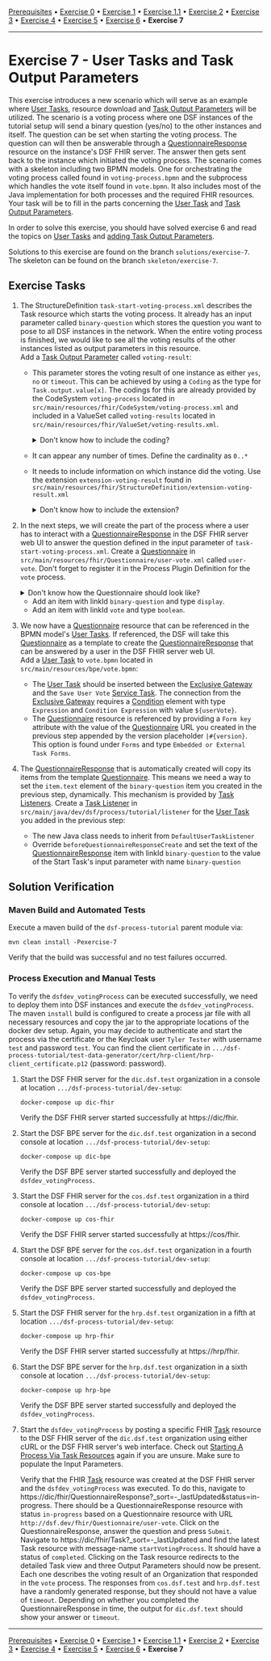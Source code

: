 [Prerequisites](prerequisites.md) • [Exercise 0](exercise-0.md) • [Exercise 1](exercise-1.md) • [Exercise 1.1](exercise-1-1.md) • [Exercise 2](exercise-2.md) • [Exercise 3](exercise-3.md) • [Exercise 4](exercise-4.md) • [Exercise 5](exercise-5.md) • [Exercise 6](exercise-6.md) • **Exercise 7**
___

# Exercise 7 - User Tasks and Task Output Parameters

This exercise introduces a new scenario which will serve as an example where [User Tasks](../learning/concepts/bpmn/user-tasks.md), resource download and [Task Output Parameters](../learning/concepts/fhir/task.md#task-output-parameters)
will be utilized. The scenario is a voting process where one DSF instances of the tutorial setup will send a binary question (yes/no) to the other instances and itself.
The question can be set when starting the voting process. The question can will then be answerable through a [QuestionnaireResponse](https://www.hl7.org/fhir/R4/questionnaireresponse.html) resource on the instance's DSF FHIR server.
The answer then gets sent back to the instance which initiated the voting process.
The scenario comes with a skeleton including two BPMN models. One for orchestrating the voting process called found in `voting-process.bpmn` and the subprocess which handles the vote itself found in `vote.bpmn`. 
It also includes most of the Java implementation for both processes and the required FHIR resources. Your task will be to fill in the parts concerning the [User Task](../learning/concepts/bpmn/user-tasks.md)
and [Task Output Parameters](../learning/concepts/fhir/task.md#task-output-parameters).

In order to solve this exercise, you should have solved exercise 6 and read the topics on
[User Tasks](../learning/guides/user-taskss-in-the-dsf.md)
and [adding Task Output Parameters](../learning/guides/adding-task-output-parameters-to-task-profiles.md).

Solutions to this exercise are found on the branch `solutions/exercise-7`. The skeleton can be found on the branch `skeleton/exercise-7`.

## Exercise Tasks
1. The StructureDefinition `task-start-voting-process.xml` describes the Task resource which starts the voting process. It already has an input parameter called `binary-question` which stores 
   the question you want to pose to all DSF instances in the network. When the entire voting process is finished, we would like to see all the voting results of the other instances listed as 
   output parameters in this resource.  
   Add a [Task Output Parameter](../learning/concepts/fhir/task.md#task-output-parameters) called `voting-result`:
   * This parameter stores the voting result of one instance as either `yes`, `no` or `timeout`. This can be achieved by using a `Coding` as the type for `Task.output.value[x]`. 
     The codings for this are already provided by the CodeSystem `voting-process` located in `src/main/resources/fhir/CodeSystem/voting-process.xml` and included in a ValueSet 
     called `voting-results` located in `src/main/resources/fhir/ValueSet/voting-results.xml`.
     <details>
     <summary>Don't know how to include the coding?</summary>

     Define the `Task.output.value[x]` element for your Output Parameter slice with a type of `Coding`.
       <details>
       <summary>XML Example</summary>

       ``` xml
            <element id="Task.output:example-output.value[x]">
               <path value="Task.output.value[x]"/>
               <max value="1"/>
               <type>
                   <code value="Coding"/>
               </type>
            </element>
       ```
       </details>

     Define the CodeSystem of the Coding using the URL of the `voting-process` CodeSystem.
       <details>
       <summary>XML Example</summary>

       ``` xml
            <element id="Task.output:example-output.value[x].system">
               <path value="Task.output.value[x]"/>
               <min value="1"/>
               <max value="1"/>
               <fixedUri value="http://dsf.dev/fhir/CodeSystem/voting-process"/>
            </element>
       ```
       </details>
     
     Define the values that are allowed for the Coding by binding it to the `voting-results` ValueSet using a binding strength of `required`.
       <details>
       <summary>XML Example</summary>

       ``` xml
            <element id="Task.output:example-output.value[x].code">
               <path value="Task.output.value[x].code"/>
               <min value="1"/>
               <max value="1"/>
               <binding>
                   <strength value="required"/>
                   <valueSet value="http://dsf.dev/fhir/ValueSet/voting-results"/>
               </binding>
            </element>
       ```
       </details>
    </details>
   
   * It can appear any number of times. Define the cardinality as `0..*`
   * It needs to include information on which instance did the voting. Use the extension `extension-voting-result` found in `src/main/resources/fhir/StructureDefinition/extension-voting-result.xml`
       <details>
       <summary>Don't know how to include the extension?</summary>
       
       Create a slice for `Task.output:example-output.extension`. Add `Extension` as the value for `Task.output:example-output.extension.type.code` 
       and add the URL of the extension as the value for `Task.output:example-output.extension.type.profile`.
       <details>
       <summary>XML Example</summary>
      
       ``` xml
       <element id="Task.output:example-output.extension:my-extension">
          <path value="Task.output.extension"/>
          <sliceName value="example-output"/>
          <min value="1"/>
          <max value="1"/>
          <type>
             <code value="Extension"/>
             <profile value="http://dsf.dev/fhir/StructureDefinition/my-extension"/>
          </type>
       </element>
       ```
       </details>
       </details>
2. In the next steps, we will create the part of the process where a user has to interact with a [QuestionnaireResponse](https://www.hl7.org/fhir/R4/questionnaireresponse.html) 
   in the DSF FHIR server web UI to answer the question defined in the input parameter of `task-start-voting-process.xml`. 
   Create a [Questionnaire](https://www.hl7.org/fhir/R4/questionnaire.html) in `src/main/resources/fhir/Questionnaire/user-vote.xml` called `user-vote`. 
   Don't forget to register it in the Process Plugin Definition for the `vote` process.
   <details>
   <summary>Don't know how the Questionnaire should look like?</summary>
    
   Check out the [template](../learning/guides/user-taskss-in-the-dsf.md#questionnaire-template) again. Don't forget changing the URL.
   </details>
    
    * Add an item with linkId `binary-question` and type `display`.
    * Add an item with linkId `vote` and type `boolean`.
3. We now have a [Questionnaire](https://www.hl7.org/fhir/R4/questionnaire.html) resource that can be referenced in the BPMN model's [User Tasks](../learning/concepts/bpmn/user-tasks.md).
   If referenced, the DSF will take this [Questionnaire](https://www.hl7.org/fhir/R4/questionnaire.html) as a template to create the [QuestionnaireResponse](https://www.hl7.org/fhir/R4/questionnaireresponse.html)
   that can be answered by a user in the DSF FHIR server web UI.  
   Add a [User Task](../learning/concepts/bpmn/user-tasks.md) to `vote.bpmn` located in `src/main/resources/bpe/vote.bpmn`:
   * The [User Task](../learning/concepts/bpmn/user-tasks.md) should be inserted between the [Exclusive Gateway](../learning/concepts/bpmn/gateways.md) and the `Save User Vote` [Service Task](../learning/concepts/bpmn/service-tasks.md).
     The connection from the [Exclusive Gateway](../learning/concepts/bpmn/gateways.md) requires a [Condition](../learning/concepts/bpmn/conditions.md) element with type `Expression` and `Condition Expression` with value `${userVote}`.
   * The [Questionnaire](https://www.hl7.org/fhir/R4/questionnaire.html) resource is referenced by providing a `Form key` attribute with the value of the [Questionnaire](https://www.hl7.org/fhir/R4/questionnaire.html) URL you created in the previous step appended by the version placeholder `|#{version}`. This option is found under `Forms` and type `Embedded or External Task Forms`.
4. The [QuestionnaireResponse](https://www.hl7.org/fhir/R4/questionnaireresponse.html) that is automatically created will copy its items from the template [Questionnaire](https://www.hl7.org/fhir/R4/questionnaire.html).
   This means we need a way to set the `item.text` element of the `binary-question` item you created in the previous step, dynamically. This mechanism is provided by [Task Listeners](https://docs.camunda.org/manual/7.21/user-guide/process-engine/delegation-code/#task-listener).
   Create a [Task Listener](https://docs.camunda.org/manual/7.21/user-guide/process-engine/delegation-code/#task-listener) in `src/main/java/dev/dsf/process/tutorial/listener` for the [User Task](../learning/concepts/bpmn/user-tasks.md) you added in the previous step:
    * The new Java class needs to inherit from `DefaultUserTaskListener`
    * Override `beforeQuestionnaireResponseCreate` and set the text of the [QuestionnaireResponse](https://www.hl7.org/fhir/R4/questionnaireresponse.html) item with linkId `binary-question` to the value of the 
      Start Task's input parameter with name `binary-question`

## Solution Verification
### Maven Build and Automated Tests
Execute a maven build of the `dsf-process-tutorial` parent module via:
```
mvn clean install -Pexercise-7
```
Verify that the build was successful and no test failures occurred.

### Process Execution and Manual Tests
To verify the `dsfdev_votingProcess` can be executed successfully, we need to deploy them into DSF instances and execute the `dsfdev_votingProcess`. The maven `install` build is configured to create a process jar file with all necessary resources and copy the jar to the appropriate locations of the docker dev setup.
Again, you may decide to authenticate and start the process via the certificate or the Keycloak user `Tyler Tester` with username `test` and password `test`. You can find the client certificate
in `.../dsf-process-tutorial/test-data-generator/cert/hrp-client/hrp-client_certificate.p12` (password: password).

1. Start the DSF FHIR server for the `dic.dsf.test` organization in a console at location `.../dsf-process-tutorial/dev-setup`:
   ```
   docker-compose up dic-fhir
   ```
   Verify the DSF FHIR server started successfully at https://dic/fhir.

2. Start the DSF BPE server for the `dic.dsf.test` organization in a second console at location `.../dsf-process-tutorial/dev-setup`:
   ```
   docker-compose up dic-bpe
   ```
   Verify the DSF BPE server started successfully and deployed the `dsfdev_votingProcess`.

3. Start the DSF FHIR server for the `cos.dsf.test` organization in a third console at location `.../dsf-process-tutorial/dev-setup`:
   ```
   docker-compose up cos-fhir
   ```
   Verify the DSF FHIR server started successfully at https://cos/fhir.

4. Start the DSF BPE server for the `cos.dsf.test` organization in a fourth console at location `.../dsf-process-tutorial/dev-setup`:
   ```
   docker-compose up cos-bpe
   ```
   Verify the DSF BPE server started successfully and deployed the `dsfdev_votingProcess`.


5. Start the DSF FHIR server for the `hrp.dsf.test` organization in a fifth at location `.../dsf-process-tutorial/dev-setup`:
   ```
   docker-compose up hrp-fhir
   ```
   Verify the DSF FHIR server started successfully at https://hrp/fhir.

6. Start the DSF BPE server for the `hrp.dsf.test` organization in a sixth console at location `.../dsf-process-tutorial/dev-setup`:
   ```
   docker-compose up hrp-bpe
   ```
   Verify the DSF BPE server started successfully and deployed the `dsfdev_votingProcess`.

7. Start the `dsfdev_votingProcess` by posting a specific FHIR [Task](../learning/concepts/fhir/task.md) resource to the DSF FHIR server of the `dic.dsf.test` organization using either cURL or the DSF FHIR server's web interface. Check out [Starting A Process Via Task Resources](../learning/guides/starting-a-process-via-task-resources.md) again if you are unsure. Make sure to populate the Input Parameters.

   Verify that the FHIR [Task](../learning/concepts/fhir/task.md) resource was created at the DSF FHIR server and the `dsfdev_votingProcess` was executed. To do this, navigate to https://dic/fhir/QuestionnaireResponse?_sort=-_lastUpdated&status=in-progress. There should be a QuestionnaireResponse resource with status `in-progress` based on a Questionnaire resource with URL `http://dsf.dev/fhir/Questionnaire/user-vote`. 
   Click on the QuestionnaireResponse, answer the question and press `Submit`. Navigate to https://dic/fhir/Task?_sort=-_lastUpdated and find the latest Task resource with message-name `startVotingProcess`. It should have a status of `completed`. Clicking on the Task resource redirects to the detailed Task view and three Output Parameters should now be present. Each one describes the voting result of
   an Organization that responded in the `vote` process. The responses from `cos.dsf.test` and `hrp.dsf.test` have a randomly generated response, but they should not have a value of `timeout`. Depending on whether you completed the QuestionnaireResponse in time, the output for `dic.dsf.text` should show your answer or `timeout`.

___
[Prerequisites](prerequisites.md) • [Exercise 0](exercise-0.md) • [Exercise 1](exercise-1.md) • [Exercise 1.1](exercise-1-1.md) • [Exercise 2](exercise-2.md) • [Exercise 3](exercise-3.md) • [Exercise 4](exercise-4.md) • [Exercise 5](exercise-5.md) • [Exercise 6](exercise-6.md) • **Exercise 7**